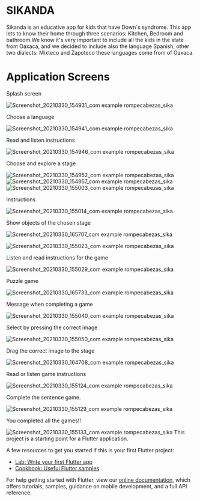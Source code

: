 # SIKANDA

Sikanda is an educative app for kids that have Down´s syndrome. This app lets to know their home through three scenarios: Kitchen, Bedroom and bathroom.We know it's very important to include all the kids in the state from Oaxaca, and we decided to include also the language Spanish, other two dialects: Mixteco and Zapoteco these languages come from of Oaxaca.

# Application Screens 

Splash screen

![Screenshot_20210330_154931_com example rompecabezas_sika](https://user-images.githubusercontent.com/56168229/113063664-eb9a7680-9172-11eb-9154-a4cf139af840.jpg)

Choose a language

![Screenshot_20210330_154941_com example rompecabezas_sika](https://user-images.githubusercontent.com/56168229/113063681-f1905780-9172-11eb-8e97-57fe22396c7a.jpg)

Read and listen instructions

![Screenshot_20210330_154946_com example rompecabezas_sika](https://user-images.githubusercontent.com/56168229/113063703-f8b76580-9172-11eb-977b-59153cdfc933.jpg)

Choose and explore a stage

![Screenshot_20210330_154952_com example rompecabezas_sika](https://user-images.githubusercontent.com/56168229/113063727-0371fa80-9173-11eb-9ecc-3dcb5d0dccb5.jpg)
![Screenshot_20210330_154957_com example rompecabezas_sika](https://user-images.githubusercontent.com/56168229/113063835-28666d80-9173-11eb-9e68-4e842547f911.jpg)
![Screenshot_20210330_155003_com example rompecabezas_sika](https://user-images.githubusercontent.com/56168229/113063879-3caa6a80-9173-11eb-9eb4-fdb821883118.jpg)

Instructions

![Screenshot_20210330_155014_com example rompecabezas_sika](https://user-images.githubusercontent.com/56168229/113063890-416f1e80-9173-11eb-9afc-24fa62d01e15.jpg)

Show objects of the chosen stage

![Screenshot_20210330_165707_com example rompecabezas_sika](https://user-images.githubusercontent.com/56168229/113067402-81390480-9179-11eb-95af-7902c7eaf3d2.jpg)


![Screenshot_20210330_155023_com example rompecabezas_sika](https://user-images.githubusercontent.com/56168229/113064051-885d1400-9173-11eb-9357-9d454cbf288c.jpg)

Listen and read instructions for the game

![Screenshot_20210330_155029_com example rompecabezas_sika](https://user-images.githubusercontent.com/56168229/113064502-57311380-9174-11eb-8784-8c3e028b6f78.jpg)

Puzzle game

![Screenshot_20210330_165733_com example rompecabezas_sika](https://user-images.githubusercontent.com/56168229/113067301-52229300-9179-11eb-84bc-108a05121dd3.jpg)

Message when completing a game

![Screenshot_20210330_155040_com example rompecabezas_sika](https://user-images.githubusercontent.com/56168229/113064636-a0816300-9174-11eb-8a53-f1065f46e2fc.jpg)

Select by pressing the correct image

![Screenshot_20210330_155050_com example rompecabezas_sika](https://user-images.githubusercontent.com/56168229/113064690-bd1d9b00-9174-11eb-8851-66a35701f5e6.jpg)

Drag the correct image to the stage

![Screenshot_20210330_164708_com example rompecabezas_sika](https://user-images.githubusercontent.com/56168229/113066698-38cd1700-9178-11eb-9466-c38920b43045.jpg)


Read or listen game instructions

![Screenshot_20210330_155124_com example rompecabezas_sika](https://user-images.githubusercontent.com/56168229/113064773-ec340c80-9174-11eb-9645-e13bc7118c07.jpg)

Complete the sentence game.

![Screenshot_20210330_155129_com example rompecabezas_sika](https://user-images.githubusercontent.com/56168229/113064811-ffdf7300-9174-11eb-8395-3fd37924bdab.jpg)

You completed all the games!!

![Screenshot_20210330_155133_com example rompecabezas_sika](https://user-images.githubusercontent.com/56168229/113064837-0a017180-9175-11eb-97fb-e42fa7c20944.jpg)
This project is a starting point for a Flutter application.

A few resources to get you started if this is your first Flutter project:

- [Lab: Write your first Flutter app](https://flutter.dev/docs/get-started/codelab)
- [Cookbook: Useful Flutter samples](https://flutter.dev/docs/cookbook)

For help getting started with Flutter, view our
[online documentation](https://flutter.dev/docs), which offers tutorials,
samples, guidance on mobile development, and a full API reference.
